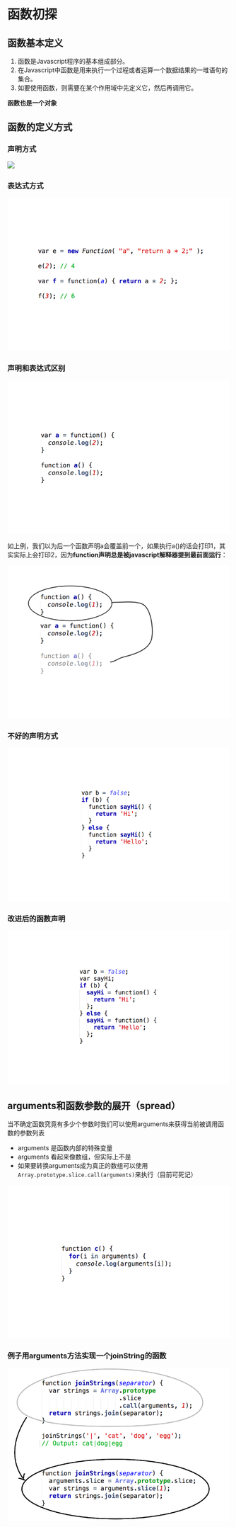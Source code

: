 # 函数初探

[structure]: https://raw.githubusercontent.com/marszhou/javascript-tutorials/master/lesson-03/demo/function-structure.png

## 函数基本定义

1. 函数是Javascript程序的基本组成部分。
2. 在Javascript中函数是用来执行一个过程或者运算一个数据结果的一堆语句的集合。
3. 如要使用函数，则需要在某个作用域中先定义它，然后再调用它。

**函数也是一个对象**

## 函数的定义方式

### 声明方式

![][structure]

### 表达式方式

![](https://github.com/marszhou/javascript-tutorials/blob/master/lesson-03/demo/function-expression.png?raw=true)


### 声明和表达式区别

![](https://github.com/marszhou/javascript-tutorials/blob/master/lesson-03/demo/function-comp.png?raw=true)

如上例，我们以为后一个函数声明a会覆盖前一个，如果执行a()的话会打印1，其实实际上会打印2，因为**function声明总是被javascript解释器提到最前面运行**：

![](https://github.com/marszhou/javascript-tutorials/blob/master/lesson-03/demo/function-comp2.png?raw=true)

### 不好的声明方式

![](https://github.com/marszhou/javascript-tutorials/blob/master/lesson-03/demo/call4.png?raw=true)

### 改进后的函数声明

![](https://github.com/marszhou/javascript-tutorials/blob/master/lesson-03/demo/call5.png?raw=true)

## arguments和函数参数的展开（spread）

当不确定函数究竟有多少个参数时我们可以使用arguments来获得当前被调用函数的参数列表

* arguments 是函数内部的特殊变量
* arguments 看起来像数组，但实际上不是
* 如果要转换arguments成为真正的数组可以使用 ```Array.prototype.slice.call(arguments)```来执行（目前可死记）

![](https://github.com/marszhou/javascript-tutorials/blob/master/lesson-03/demo/arguments.png?raw=true)

### 例子用arguments方法实现一个joinString的函数

![](https://github.com/marszhou/javascript-tutorials/blob/master/lesson-03/demo/arguments2.png?raw=true)